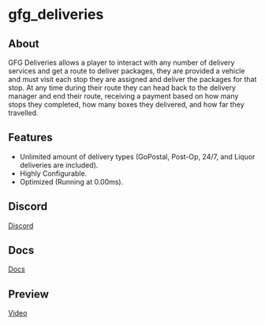 # gfg_deliveries

## About
GFG Deliveries allows a player to interact with any number of delivery services and get a route to deliver packages, they are provided a vehicle and must visit each stop they are assigned and deliver the packages for that stop. At any time during their route they can head back to the delivery manager and end their route, receiving a payment based on how many stops they completed, how many boxes they delivered, and how far they travelled.

## Features
* Unlimited amount of delivery types (GoPostal, Post-Op, 24/7, and Liquor deliveries are included).
* Highly Configurable.
* Optimized (Running at 0.00ms).

## Discord
[Discord](https://discord.com/invite/76Z5Fup4Ms)

## Docs
[Docs](https://gfg-development.gitbook.io/gfg-development/free-resources/gfg_deliveries)

##  Preview
[Video](https://youtu.be/DGo-yz4mnUQ)
